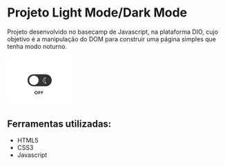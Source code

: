 # Projeto Light Mode/Dark Mode 
Projeto desenvolvido no basecamp de Javascript, na plataforma DIO, cujo objetivo é a manipulação do DOM para construir uma página simples que tenha modo noturno.

<img width="150" src="assets/img/on-off-unscreen.gif">

## Ferramentas utilizadas:
- HTML5
- CSS3
- Javascript

